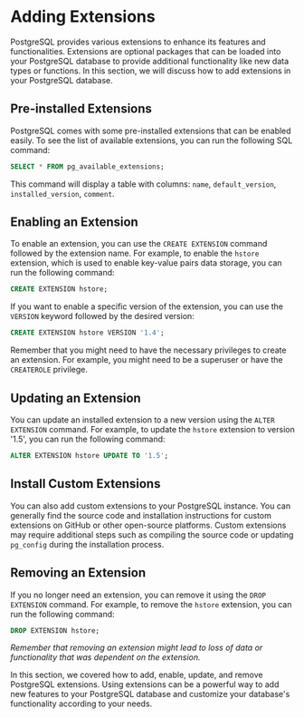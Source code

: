# Adding Extensions

PostgreSQL provides various extensions to enhance its features and functionalities. Extensions are optional packages that can be loaded into your PostgreSQL database to provide additional functionality like new data types or functions. In this section, we will discuss how to add extensions in your PostgreSQL database.

## Pre-installed Extensions

PostgreSQL comes with some pre-installed extensions that can be enabled easily. To see the list of available extensions, you can run the following SQL command:

```sql
SELECT * FROM pg_available_extensions;
```

This command will display a table with columns: `name`, `default_version`, `installed_version`, `comment`.

## Enabling an Extension

To enable an extension, you can use the `CREATE EXTENSION` command followed by the extension name. For example, to enable the `hstore` extension, which is used to enable key-value pairs data storage, you can run the following command:

```sql
CREATE EXTENSION hstore;
```

If you want to enable a specific version of the extension, you can use the `VERSION` keyword followed by the desired version:

```sql
CREATE EXTENSION hstore VERSION '1.4';
```

Remember that you might need to have the necessary privileges to create an extension. For example, you might need to be a superuser or have the `CREATEROLE` privilege.

## Updating an Extension

You can update an installed extension to a new version using the `ALTER EXTENSION` command. For example, to update the `hstore` extension to version '1.5', you can run the following command:

```sql
ALTER EXTENSION hstore UPDATE TO '1.5';
```

## Install Custom Extensions

You can also add custom extensions to your PostgreSQL instance. You can generally find the source code and installation instructions for custom extensions on GitHub or other open-source platforms. Custom extensions may require additional steps such as compiling the source code or updating `pg_config` during the installation process.

## Removing an Extension

If you no longer need an extension, you can remove it using the `DROP EXTENSION` command. For example, to remove the `hstore` extension, you can run the following command:

```sql
DROP EXTENSION hstore;
```

_Remember that removing an extension might lead to loss of data or functionality that was dependent on the extension._

In this section, we covered how to add, enable, update, and remove PostgreSQL extensions. Using extensions can be a powerful way to add new features to your PostgreSQL database and customize your database's functionality according to your needs.